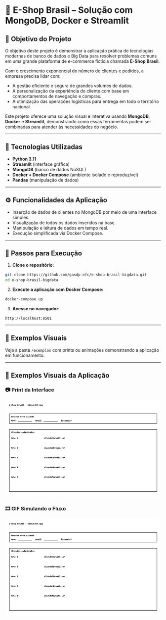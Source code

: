 # 🛒 E-Shop Brasil – Solução com MongoDB, Docker e Streamlit

## 🎯 Objetivo do Projeto

O objetivo deste projeto é demonstrar a aplicação prática de tecnologias modernas de banco de dados e Big Data para resolver problemas comuns em uma grande plataforma de e-commerce fictícia chamada **E-Shop Brasil**.

Com o crescimento exponencial do número de clientes e pedidos, a empresa precisa lidar com:
- A gestão eficiente e segura de grandes volumes de dados.
- A personalização da experiência do cliente com base em comportamentos de navegação e compras.
- A otimização das operações logísticas para entrega em todo o território nacional.

Este projeto oferece uma solução visual e interativa usando **MongoDB**, **Docker** e **Streamlit**, demonstrando como essas ferramentas podem ser combinadas para atender às necessidades do negócio.

---

## 🧰 Tecnologias Utilizadas

- **Python 3.11**
- **Streamlit** (interface gráfica)
- **MongoDB** (banco de dados NoSQL)
- **Docker + Docker Compose** (ambiente isolado e reproduzível)
- **Pandas** (manipulação de dados)

---

## ⚙️ Funcionalidades da Aplicação

- Inserção de dados de clientes no MongoDB por meio de uma interface simples.
- Visualização de todos os dados inseridos na base.
- Manipulação e leitura de dados em tempo real.
- Execução simplificada via Docker Compose.

---

## 🚀 Passos para Execução

1. **Clone o repositório:**

```bash
git clone https://github.com/gasdp-ofc/e-shop-brasil-bigdata.git
cd e-shop-brasil-bigdata
```

2. **Execute a aplicação com Docker Compose:**

```bash
docker-compose up
```

3. **Acesse no navegador:**

```
http://localhost:8501
```

---

## 📸 Exemplos Visuais

Veja a pasta `/exemplos` com prints ou animações demonstrando a aplicação em funcionamento.

---

## 📸 Exemplos Visuais da Aplicação

### 📷 Print da Interface
![Print da Interface](exemplos/app_example.png)

### 🎞️ GIF Simulando o Fluxo
![GIF da Aplicação](exemplos/exemplos_com_animacao.gif)
